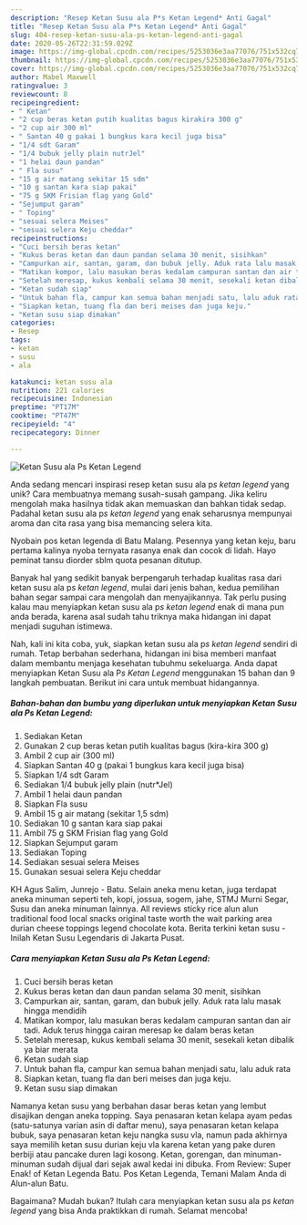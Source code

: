 ```yaml
---
description: "Resep Ketan Susu ala P*s Ketan Legend* Anti Gagal"
title: "Resep Ketan Susu ala P*s Ketan Legend* Anti Gagal"
slug: 404-resep-ketan-susu-ala-ps-ketan-legend-anti-gagal
date: 2020-05-26T22:31:59.029Z
image: https://img-global.cpcdn.com/recipes/5253036e3aa77076/751x532cq70/ketan-susu-ala-ps-ketan-legend-foto-resep-utama.jpg
thumbnail: https://img-global.cpcdn.com/recipes/5253036e3aa77076/751x532cq70/ketan-susu-ala-ps-ketan-legend-foto-resep-utama.jpg
cover: https://img-global.cpcdn.com/recipes/5253036e3aa77076/751x532cq70/ketan-susu-ala-ps-ketan-legend-foto-resep-utama.jpg
author: Mabel Maxwell
ratingvalue: 3
reviewcount: 8
recipeingredient:
- " Ketan"
- "2 cup beras ketan putih kualitas bagus kirakira 300 g"
- "2 cup air 300 ml"
- " Santan 40 g pakai 1 bungkus kara kecil juga bisa"
- "1/4 sdt Garam"
- "1/4 bubuk jelly plain nutrJel"
- "1 helai daun pandan"
- " Fla susu"
- "15 g air matang sekitar 15 sdm"
- "10 g santan kara siap pakai"
- "75 g SKM Frisian flag yang Gold"
- "Sejumput garam"
- " Toping"
- "sesuai selera Meises"
- "sesuai selera Keju cheddar"
recipeinstructions:
- "Cuci bersih beras ketan"
- "Kukus beras ketan dan daun pandan selama 30 menit, sisihkan"
- "Campurkan air, santan, garam, dan bubuk jelly. Aduk rata lalu masak hingga mendidih"
- "Matikan kompor, lalu masukan beras kedalam campuran santan dan air tadi. Aduk terus hingga cairan meresap ke dalam beras ketan"
- "Setelah meresap, kukus kembali selama 30 menit, sesekali ketan dibalik ya biar merata"
- "Ketan sudah siap"
- "Untuk bahan fla, campur kan semua bahan menjadi satu, lalu aduk rata"
- "Siapkan ketan, tuang fla dan beri meises dan juga keju."
- "Ketan susu siap dimakan"
categories:
- Resep
tags:
- ketan
- susu
- ala

katakunci: ketan susu ala 
nutrition: 221 calories
recipecuisine: Indonesian
preptime: "PT17M"
cooktime: "PT47M"
recipeyield: "4"
recipecategory: Dinner

---
```



![Ketan Susu ala P*s Ketan Legend*](https://img-global.cpcdn.com/recipes/5253036e3aa77076/751x532cq70/ketan-susu-ala-ps-ketan-legend-foto-resep-utama.jpg)

Anda sedang mencari inspirasi resep ketan susu ala p*s ketan legend* yang unik? Cara membuatnya memang susah-susah gampang. Jika keliru mengolah maka hasilnya tidak akan memuaskan dan bahkan tidak sedap. Padahal ketan susu ala p*s ketan legend* yang enak seharusnya mempunyai aroma dan cita rasa yang bisa memancing selera kita.

Nyobain pos ketan legenda di Batu Malang. Pesennya yang ketan keju, baru pertama kalinya nyoba ternyata rasanya enak dan cocok di lidah. Hayo peminat tansu diorder sblm quota pesanan ditutup.

Banyak hal yang sedikit banyak berpengaruh terhadap kualitas rasa dari ketan susu ala p*s ketan legend*, mulai dari jenis bahan, kedua pemilihan bahan segar sampai cara mengolah dan menyajikannya. Tak perlu pusing kalau mau menyiapkan ketan susu ala p*s ketan legend* enak di mana pun anda berada, karena asal sudah tahu triknya maka hidangan ini dapat menjadi suguhan istimewa.


Nah, kali ini kita coba, yuk, siapkan ketan susu ala p*s ketan legend* sendiri di rumah. Tetap berbahan sederhana, hidangan ini bisa memberi manfaat dalam membantu menjaga kesehatan tubuhmu sekeluarga. Anda dapat menyiapkan Ketan Susu ala P*s Ketan Legend* menggunakan 15 bahan dan 9 langkah pembuatan. Berikut ini cara untuk membuat hidangannya.

<!--inarticleads1-->

##### Bahan-bahan dan bumbu yang diperlukan untuk menyiapkan Ketan Susu ala P*s Ketan Legend*:

1. Sediakan  Ketan
1. Gunakan 2 cup beras ketan putih kualitas bagus (kira-kira 300 g)
1. Ambil 2 cup air (300 ml)
1. Siapkan  Santan 40 g (pakai 1 bungkus kara kecil juga bisa)
1. Siapkan 1/4 sdt Garam
1. Sediakan 1/4 bubuk jelly plain (nutr*Jel)
1. Ambil 1 helai daun pandan
1. Siapkan  Fla susu
1. Ambil 15 g air matang (sekitar 1,5 sdm)
1. Sediakan 10 g santan kara siap pakai
1. Ambil 75 g SKM Frisian flag yang Gold
1. Siapkan Sejumput garam
1. Sediakan  Toping
1. Sediakan sesuai selera Meises
1. Gunakan sesuai selera Keju cheddar


KH Agus Salim, Junrejo - Batu. Selain aneka menu ketan, juga terdapat aneka minuman seperti teh, kopi, jossua, sogem, jahe, STMJ Murni Segar, Susu dan aneka minuman lainnya. All reviews sticky rice alun alun traditional food local snacks original taste worth the wait parking area durian cheese toppings legend chocolate kota. Berita terkini ketan susu - Inilah Ketan Susu Legendaris di Jakarta Pusat. 

<!--inarticleads2-->

##### Cara menyiapkan Ketan Susu ala P*s Ketan Legend*:

1. Cuci bersih beras ketan
1. Kukus beras ketan dan daun pandan selama 30 menit, sisihkan
1. Campurkan air, santan, garam, dan bubuk jelly. Aduk rata lalu masak hingga mendidih
1. Matikan kompor, lalu masukan beras kedalam campuran santan dan air tadi. Aduk terus hingga cairan meresap ke dalam beras ketan
1. Setelah meresap, kukus kembali selama 30 menit, sesekali ketan dibalik ya biar merata
1. Ketan sudah siap
1. Untuk bahan fla, campur kan semua bahan menjadi satu, lalu aduk rata
1. Siapkan ketan, tuang fla dan beri meises dan juga keju.
1. Ketan susu siap dimakan


Namanya ketan susu yang berbahan dasar beras ketan yang lembut disajikan dengan aneka topping. Saya penasaran ketan kelapa ayam pedas (satu-satunya varian asin di daftar menu), saya penasaran ketan kelapa bubuk, saya penasaran ketan keju nangka susu vla, namun pada akhirnya saya memilih ketan susu durian keju vla karena ketan yang pake duren berbiji atau pancake duren lagi kosong. Ketan, gorengan, dan minuman-minuman sudah dijual dari sejak awal kedai ini dibuka. From Review: Super Enak! of Ketan Legenda Batu. Pos Ketan Legenda, Temani Malam Anda di Alun-alun Batu. 

Bagaimana? Mudah bukan? Itulah cara menyiapkan ketan susu ala p*s ketan legend* yang bisa Anda praktikkan di rumah. Selamat mencoba!
